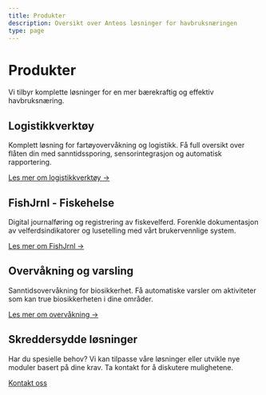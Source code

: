 ```yaml
---
title: Produkter
description: Oversikt over Anteos løsninger for havbruksnæringen
type: page
---
```


# Produkter

Vi tilbyr komplette løsninger for en mer bærekraftig og effektiv havbruksnæring.

## Logistikkverktøy
Komplett løsning for fartøyovervåkning og logistikk. Få full oversikt over flåten din med sanntidssporing, sensorintegrasjon og automatisk rapportering.

[Les mer om logistikkverktøy →](/products-logistics.html)

## FishJrnl - Fiskehelse
Digital journalføring og registrering av fiskevelferd. Forenkle dokumentasjon av velferdsindikatorer og lusetelling med vårt brukervennlige system.

[Les mer om FishJrnl →](/products-fish-health.html)

## Overvåkning og varsling
Sanntidsovervåkning for biosikkerhet. Få automatiske varsler om aktiviteter som kan true biosikkerheten i dine områder.

[Les mer om overvåkning →](/products/monitoring.html)

## Skreddersydde løsninger

Har du spesielle behov? Vi kan tilpasse våre løsninger eller utvikle nye moduler basert på dine krav. Ta kontakt for å diskutere mulighetene.

[Kontakt oss](/contact.html)
